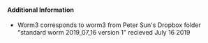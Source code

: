 #### Additional Information
- Worm3 corresponds to worm3 from Peter Sun's Dropbox folder "standard worm 2019_07_16 version 1" recieved July 16 2019



